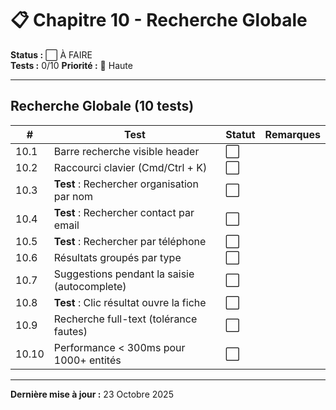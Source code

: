 # 📋 Chapitre 10 - Recherche Globale

**Status :** ⬜ À FAIRE  
**Tests :** 0/10
**Priorité :** 🔴 Haute

---

## Recherche Globale (10 tests)

| # | Test | Statut | Remarques |
|---|------|--------|-----------|
| 10.1 | Barre recherche visible header | ⬜ |  |
| 10.2 | Raccourci clavier (Cmd/Ctrl + K) | ⬜ |  |
| 10.3 | **Test** : Rechercher organisation par nom | ⬜ |  |
| 10.4 | **Test** : Rechercher contact par email | ⬜ |  |
| 10.5 | **Test** : Rechercher par téléphone | ⬜ |  |
| 10.6 | Résultats groupés par type | ⬜ |  |
| 10.7 | Suggestions pendant la saisie (autocomplete) | ⬜ |  |
| 10.8 | **Test** : Clic résultat ouvre la fiche | ⬜ |  |
| 10.9 | Recherche full-text (tolérance fautes) | ⬜ |  |
| 10.10 | Performance < 300ms pour 1000+ entités | ⬜ |  |

---

**Dernière mise à jour :** 23 Octobre 2025
